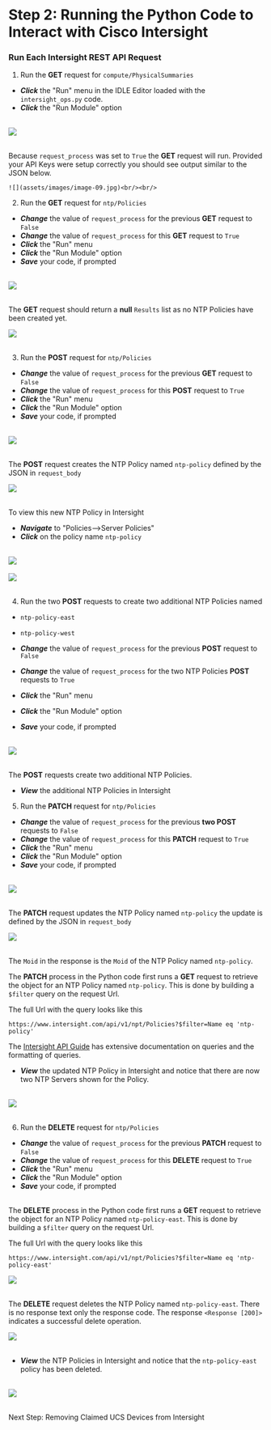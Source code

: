 # Step 2: Running the Python Code to Interact with Cisco Intersight

### Run Each Intersight REST API Request

1. Run the **GET** request for `compute/PhysicalSummaries`

  - ***Click*** the "Run" menu in the IDLE Editor loaded with the `intersight_ops.py` code.
  - ***Click*** the "Run Module" option<br/><br/>

  ![](assets/images/image-23.jpg)<br/><br/>

  Because `request_process` was set to `True` the **GET** request will run. Provided your API Keys were setup correctly you should see output similar to the JSON below.

    ![](assets/images/image-09.jpg)<br/><br/>

2. Run the **GET** request for `ntp/Policies`

  - ***Change*** the value of `request_process` for the previous **GET** request to `False`
  - ***Change*** the value of `request_process` for this **GET** request to `True`
  - ***Click*** the "Run" menu
  - ***Click*** the "Run Module" option
  - ***Save*** your code, if prompted<br/><br/>

  ![](assets/images/image-10.jpg)<br/><br/>

  The **GET** request should return a **null** `Results` list as no NTP Policies have been created yet.

  ![](assets/images/image-11.jpg)<br/><br/>

3. Run the **POST** request for `ntp/Policies`

  - ***Change*** the value of `request_process` for the previous **GET** request to `False`
  - ***Change*** the value of `request_process` for this **POST** request to `True`
  - ***Click*** the "Run" menu
  - ***Click*** the "Run Module" option
  - ***Save*** your code, if prompted<br/><br/>

  ![](assets/images/image-12.jpg)<br/><br/>

  The **POST** request creates the NTP Policy named `ntp-policy` defined by the JSON in `request_body`

  ![](assets/images/image-13.jpg)<br/><br/>

  To view this new NTP Policy in Intersight

  - ***Navigate*** to "Policies-->Server Policies"
  - ***Click*** on the policy name `ntp-policy`<br/><br/>

  ![](assets/images/image-14.jpg)<br/><br/>
  ![](assets/images/image-15.jpg)<br/><br/>

4. Run the two **POST** requests to create two additional NTP Policies named

  - `ntp-policy-east`
  - `ntp-policy-west`

  - ***Change*** the value of `request_process` for the previous **POST** request to `False`
  - ***Change*** the value of `request_process` for the two NTP Policies **POST** requests to `True`
  - ***Click*** the "Run" menu
  - ***Click*** the "Run Module" option
  - ***Save*** your code, if prompted<br/><br/>

  ![](assets/images/image-16.jpg)<br/><br/>

  The **POST** requests create two additional NTP Policies.

  - ***View*** the additional NTP Policies in Intersight

5. Run the **PATCH** request for `ntp/Policies`

  - ***Change*** the value of `request_process` for the previous **two POST** requests to `False`
  - ***Change*** the value of `request_process` for this **PATCH** request to `True`
  - ***Click*** the "Run" menu
  - ***Click*** the "Run Module" option
  - ***Save*** your code, if prompted<br/><br/>

  ![](assets/images/image-17.jpg)<br/><br/>

  The **PATCH** request updates the NTP Policy named `ntp-policy` the update is defined by the JSON in `request_body`

  ![](assets/images/image-18.jpg)<br/><br/>

  The `Moid` in the response is the `Moid` of the NTP Policy named `ntp-policy`.

  The **PATCH** process in the Python code first runs a **GET** request to retrieve the object for an NTP Policy named `ntp-policy`. This is done by building a `$filter` query on the request Url.

  The full Url with the query looks like this

  ```
  https://www.intersight.com/api/v1/npt/Policies?$filter=Name eq 'ntp-policy'
  ```

  The [Intersight API Guide](https://intersight.com/apidocs/introduction/query/) has extensive documentation on queries and the formatting of queries.

  - ***View*** the updated NTP Policy in Intersight and notice that there are now two NTP Servers shown for the Policy.<br/><br/>

  ![](assets/images/image-19.jpg)<br/><br/>

6. Run the **DELETE** request for `ntp/Policies`

  - ***Change*** the value of `request_process` for the previous **PATCH** request to `False`
  - ***Change*** the value of `request_process` for this **DELETE** request to `True`
  - ***Click*** the "Run" menu
  - ***Click*** the "Run Module" option
  - ***Save*** your code, if prompted<br/><br/>

  The **DELETE** process in the Python code first runs a **GET** request to retrieve the object for an NTP Policy named `ntp-policy-east`. This is done by building a `$filter` query on the request Url.

  The full Url with the query looks like this

  ```
  https://www.intersight.com/api/v1/npt/Policies?$filter=Name eq 'ntp-policy-east'
  ```

  ![](assets/images/image-20.jpg)<br/><br/>

  The **DELETE** request deletes the NTP Policy named `ntp-policy-east`. There is no response text only the response code. The response `<Response [200]>` indicates a successful delete operation.

  ![](assets/images/image-21.jpg)<br/><br/>

  - ***View*** the NTP Policies in Intersight and notice that the `ntp-policy-east` policy has been deleted.<br/><br/>

  ![](assets/images/image-22.jpg)<br/><br/>

Next Step: Removing Claimed UCS Devices from Intersight

